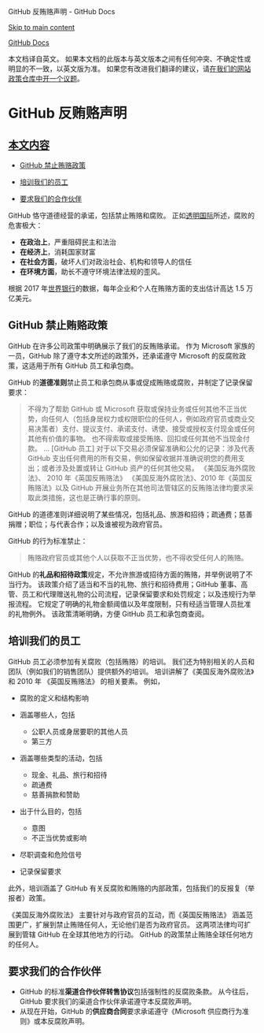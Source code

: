 GitHub 反贿赂声明 - GitHub Docs

[Skip to main content](#main-content)

[](/cn)[GitHub Docs](/cn)

本文档译自英文。 如果本文档的此版本与英文版本之间有任何冲突、不确定性或明显的不一致，以英文版为准。 如果您有改进我们翻译的建议，请[在我们的网站政策仓库中开一个议题](https://github.com/github/site-policy/issues)。

GitHub 反贿赂声明
==========

[本文内容](/github/site-policy/github-anti-bribery-statement#in-this-article)
----------

* [GitHub 禁止贿赂政策](#github-policies-prohibiting-bribery)

* [培训我们的员工](#training-for-our-employees)

* [要求我们的合作伙伴](#engaging-our-partners)

GitHub 恪守道德经营的承诺，包括禁止贿赂和腐败。 正如[透明国际](https://www.transparency.org/what-is-corruption#costs-of-corruption)所述，腐败的危害极大：

* **在政治上**，严重阻碍民主和法治
* **在经济上**，消耗国家财富
* **在社会方面**，破坏人们对政治社会、机构和领导人的信任
* **在环境方面**，助长不遵守环境法律法规的歪风。

根据 2017 年[世界银行](https://www.worldbank.org/en/topic/governance/brief/anti-corruption)的数据，每年企业和个人在贿赂方面的支出估计高达 1.5 万亿美元。

[](#github-policies-prohibiting-bribery)GitHub 禁止贿赂政策
----------

GitHub 在许多公司政策中明确展示了我们的反贿赂承诺。 作为 Microsoft 家族的一员，GitHub 除了遵守本文所述的政策外，还承诺遵守 Microsoft 的反腐败政策，这适用于所有 GitHub 员工和承包商。

GitHub 的**道德准则**禁止员工和承包商从事或促成贿赂或腐败，并制定了记录保留要求：

>
>
> 不得为了帮助 GitHub 或 Microsoft 获取或保持业务或任何其他不正当优势，向任何人（包括身居权力或权限职位的任何人，例如政府官员或商业交易决策者）支付、提议支付、承诺支付、诱使、接受或授权支付现金或任何其他有价值的事物。 也不得索取或接受贿赂、回扣或任何其他不当现金付款。 ... [GitHub 员工] 对于以下交易必须保留准确和公允的记录：涉及代表 GitHub 支出任何费用的所有交易，例如保留收据并准确说明您的费用支出；或者涉及处置或转让 GitHub 资产的任何其他交易。 《美国反海外腐败法》、 2010 年《英国反贿赂法》 《美国反海外腐败法》、2010 年《英国反贿赂法》以及 GitHub 开展业务所在其他司法管辖区的反贿赂法律均要求采取此类措施，这也是正确行事的原则。
>
>

GitHub 的道德准则详细说明了某些情况，包括礼品、旅游和招待；疏通费；慈善捐赠；职位；与代表合作；以及谁被视为政府官员。

GitHub 的行为标准禁止：

>
>
> 贿赂政府官员或其他个人以获取不正当优势，也不得收受任何人的贿赂。
>
>

GitHub 的**礼品和招待政策**规定，不允许旅游或招待方面的贿赂，并举例说明了不当行为。 该政策介绍了适当和不当的礼物、旅行和招待费用；GitHub 董事、高管、员工和代理赠送礼物的公司流程，记录保留要求和处罚规定；以及违规行为举报流程。 它规定了明确的礼物金额阈值以及年度限制，只有经适当管理人员批准的礼物例外。 该政策清晰明确，方便 GitHub 员工和承包商查阅。

[](#training-for-our-employees)培训我们的员工
----------

GitHub 员工必须参加有关腐败（包括贿赂）的培训。 我们还为特别相关的人员和团队（例如我们的销售团队）提供额外的培训。 培训讲解了《美国反海外腐败法》和 2010 年 《英国反贿赂法》 的相关要素。 例如，

* 腐败的定义和结构影响
* 涵盖哪些人，包括
  * 公职人员或身居要职的其他人员
  * 第三方

* 涵盖哪些类型的活动，包括
  * 现金、礼品、旅行和招待
  * 疏通费
  * 慈善捐款和赞助

* 出于什么目的，包括
  * 意图
  * 不正当优势或影响

* 尽职调查和危险信号
* 记录保留要求

此外，培训涵盖了 GitHub 有关反腐败和贿赂的内部政策，包括我们的反报复（举报者）政策。

《美国反海外腐败法》 主要针对与政府官员的互动，而《英国反贿赂法》 涵盖范围更广，扩展到禁止贿赂任何人，无论他们是否为政府官员。 这两项法律均可扩展到管辖 GitHub 在全球其他地方的行动。 GitHub 的政策禁止贿赂全球任何地方的任何人。

[](#engaging-our-partners)要求我们的合作伙伴
----------

* GitHub 的标准**渠道合作伙伴转售协议**包括强制性的反腐败条款。 从今往后，GitHub 要求我们的渠道合作伙伴承诺遵守本反腐败声明。
* 从现在开始，GitHub 的**供应商合同**要求承诺遵守《Microsoft 供应商行为准则》或本反腐败声明。
